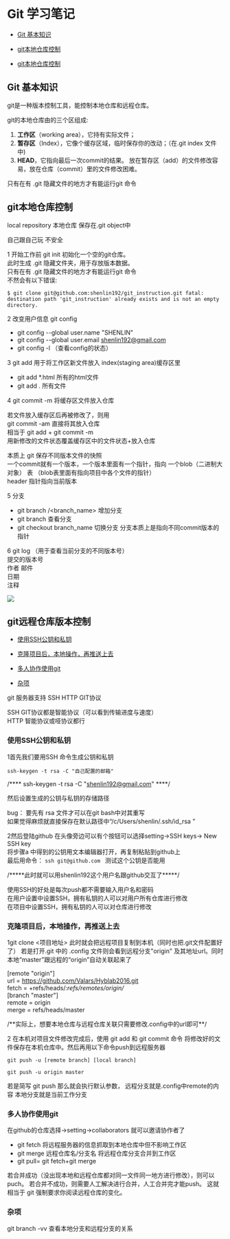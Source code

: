 # Git 学习笔记

* [Git 基本知识](#1)

* [git本地仓库控制](#2)

* [git本地仓库控制](#3)



<h2 id="1">Git 基本知识</h2>
 
git是一种版本控制工具，能控制本地仓库和远程仓库。

git的本地仓库由的三个区组成:

1. **工作区**（working area），它持有实际文件；
2. **暂存区**（Index），它像个缓存区域，临时保存你的改动；（在.git index 文件中)
3. **HEAD**，它指向最后一次commit的结果。
放在暂存区（add）的文件修改容易，放在仓库（commit）里的文件修改困难。

只有在有 .git 隐藏文件的地方才有能运行git 命令


<h2 id="2"> git本地仓库控制</h2>

local repository 本地仓库 保存在.git object中

自己跟自己玩 不安全

1 开始工作前 git init 初始化一个空的git仓库。  
此时生成 .git 隐藏文件夹，用于存放版本数据。  
只有在有 .git 隐藏文件的地方才有能运行git 命令  
不然会有以下错误:

`$ git clone git@github.com:shenlin192/git_instruction.git
fatal: destination path 'git_instruction' already exists and is not an empty directory.`

2 改变用户信息 git config
  - git config --global user.name "SHENLIN"
  - git config --global user.email shenlin192@gmail.com
  - git config -l （查看config的状态）

3 git add 用于将工作区新文件放入 index(staging area)缓存区里
  - git add *.html 所有的html文件  
  - git add . 所有文件  
  
4 git commit -m 将缓存区文件放入仓库
  
  若文件放入缓存区后再被修改了，则用   
  git commit -am 直接将其放入仓库  
  相当于 git add <filename> + git commit -m  
  用新修改的文件状态覆盖缓存区中的文件状态+放入仓库  
  
  本质上 git 保存不同版本文件的快照  
  一个commit就有一个版本，一个版本里面有一个指针，指向 一个blob（二进制大对象） 表 
  （blob表里面有指向项目中各个文件的指针）  
  header 指针指向当前版本  

5 分支
  - git branch /<branch_name> 增加分支
  - git branch 查看分支
  - git checkout branch_name 切换分支
分支本质上是指向不同commit版本的指针

6 git log （用于查看当前分支的不同版本号）  
	提交的版本号  
	作者 邮件  
	日期  
		注释
		
![](https://github.com/shenlin192/git_instruction/blob/master/git_log.PNG)



<h2 id="3"> git远程仓库版本控制</h2>

* [使用SSH公钥和私钥](#3.1)

* [克隆项目后，本地操作，再推送上去](#3.2)

* [多人协作使用git](#3.3)

* [杂项](#3.4)



git 服务器支持 SSH HTTP GIT协议

SSH GIT协议都是智能协议（可以看到传输进度与速度）  
HTTP 智能协议或哑协议都行

<h3 id="3.1">使用SSH公钥和私钥</h3>

 1首先我们要用SSH 命令生成公钥和私钥
 
 `ssh-keygen -t rsa -C "自己配置的邮箱"`
 
 /**** ssh-keygen -t rsa -C "shenlin192@gmail.com" ****/
 
 然后设置生成的公钥与私钥的存储路径  
   
 bug： 要先有 rsa 文件才可以在git bash中对其重写  
 如果觉得麻烦就直接保存在默认路径中“/c/Users/shenlin/.ssh/id_rsa ”  

 2然后登陆github 
 在头像旁边可以有个按钮可以选择setting->SSH keys-> New SSH key  
 将步骤a 中得到的公钥用文本编辑器打开，再复制粘贴到github上  
 最后用命令：
 `ssh git@github.com `
 测试这个公钥是否能用

 /\*\*\*\*\*此时就可以用shenlin192这个用户名跟github交互了\*\*\*\*\*/
 
 使用SSH的好处是每次push都不需要输入用户名和密码  
 在用户设置中设置SSH，拥有私钥的人可以对用户所有仓库进行修改  
 在项目中设置SSH，拥有私钥的人可以对仓库进行修改   


<h3 id="3.2">克隆项目后，本地操作，再推送上去</h3>

 1git clone <项目地址> 
 此时就会把远程项目复制到本机（同时也把.git文件配置好了）
 若是打开.git 中的 .config 文件则会看到远程分支"origin"
 及其地址url。同时本地“master”跟远程的“origin”自动关联起来了
 

[remote "origin"]  
	url = https://github.com/Valars/Hyblab2016.git  
	fetch = +refs/heads/*:refs/remotes/origin/*  
[branch "master"]  
	remote = origin  
	merge = refs/heads/master  


 /\*\*实际上，想要本地仓库与远程仓库关联只需要修改.config中的url即可\*\*/

 2 
 在本机对项目文件修改完成后，使用 git add 和 git commit 命令
 将修改好的文件保存在本机仓库中。然后再用以下命令push到远程服务器
   
   `git push -u [remote branch] [local branch]`
   
   `git push -u origin master`
   
 若是简写 git push 那么就会执行默认参数，
 远程分支就是.config中remote的内容
 本地分支就是当前工作分支


<h3 id="3.3">多人协作使用git</h3>
 
 在github的仓库选择->setting->collaborators 就可以邀请协作者了
 

 - git fetch <remote repository> 将远程服务器的信息抓取到本地仓库中但不影响工作区 
 - git merge 远程仓库名/分支名      将远程仓库分支合并到工作区
 - git pull= git fetch+git merge 
 
 若合并成功（没出现本地和远程仓库都对同一文件同一地方进行修改），则可以puch。
 若合并不成功，则需要人工解决进行合并，人工合并完才能push。
 这就相当于 git 强制要求你阅读远程仓库的变化。

<h3 id="3.4">杂项</h3>
 git branch -vv 查看本地分支和远程分支的关系
